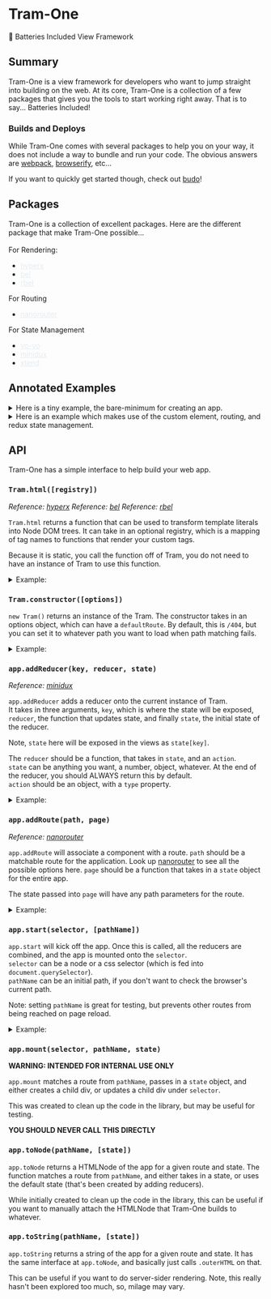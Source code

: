 # Tram-One
🚋 Batteries Included View Framework

## Summary
Tram-One is a view framework for developers who want to jump straight into
building on the web. At its core, Tram-One is a collection of a few packages
that gives you the tools to start working right away. That is to say...
Batteries Included!

### Builds and Deploys
While Tram-One comes with several packages to help you on your way, it does
not include a way to bundle and run your code. The obvious answers are
[webpack](https://www.npmjs.com/package/webpack),
[browserify](https://www.npmjs.com/package/browserify), etc...  

If you want to quickly get started though, check out [budo](https://www.npmjs.com/package/budo)!

## Packages
<div>

  Tram-One is a collection of excellent packages.
  Here are the different package that make Tram-One possible...
  <br><br>
  For Rendering:
  <ul style="margin-top: 0px">
    <li><a style="color: #e6ebef;"href="https://github.com/substack/hyperx">hyperx</a></li>
    <li><a style="color: #e6ebef;" href="https://github.com/shama/bel">bel</a></li>
    <li><a style="color: #e6ebef;" href="https://github.com/aaaristo/rbel">rbel</a></li>
  </ul>

  For Routing
  <ul style="margin-top: 0px">
    <li><a style="color: #e6ebef;" href="https://github.com/yoshuawuyts/nanorouter">nanorouter</a></li>
  </ul>

  For State Management
  <ul style="margin-top: 0px">
    <li><a style="color: #e6ebef;" href="https://github.com/maxogden/yo-yo">yo-yo</a></li>
    <li><a style="color: #e6ebef;" href="https://github.com/freeman-lab/minidux">minidux</a></li>
    <li><a style="color: #e6ebef;" href="https://github.com/Raynos/xtend">xtend</a></li>
  </ul>

</div>

## Annotated Examples
<details>
<summary>
Here is a tiny example, the bare-minimum for
creating an app.
</summary>

```js
Tram = require('tram-one')    // pull in the library
const app = new Tram()        // create an instance of Tram-One

// create the html function
const html = Tram.html()

// home page to load on the main route
const home = () => {

  // we use html takes in a template literal of your standard HTML
  return html`
    <div>
      🚋 Fun Times on Tram-One!
    </div>
  `
}

// add routes, by using path matchers with function components
app.addRoute('/', home)

// attach the app to an element with the class 'main'
app.start('.main')
```

</details>

<details>
<summary>
Here is an example which makes use of the custom
element, routing, and redux state management.
</summary>

```js
Tram = require('tram-one')    // pull in the library
const app = new Tram()        // create an instance of Tram-One

// create the html function, with no registry
const html = Tram.html()

// create a custom element to display a color option
const colorElement = (attrs, children) => {
  return html`
    <button onclick=${attrs.onclick}>${children}</button>
  `
}

// create a new html function, with color-button
// the key can be any format, capitalize, kebab, whatever!
const cHtml = Tram.html({
  'color-button': colorElement
})

// create a reducer, that handles changing the color of the app
const colorReducer = (state, action) => {
  switch(action.type) {
    case('SET_COLOR'):
      return action.color
    default:
      return state            // you must ALWAYS return the state by default
  }
}

// home page to load on the main route
const home = (state) => {

  // actionCreator that dispatches to the reducer
  const onSetColor = (color) => () => {
    state.dispatch({type: 'SET_COLOR', color})
  }

  // we use cHtml so that we have color-button available in the template
  return cHtml`
    <div>
      I think the best color for this wall is... ${state.color}!
      or maybe it's...
      <color-button onclick=${onSetColor('blue')}>blue</color-button>
      <color-button onclick=${onSetColor('red')}>red</color-button>
      <color-button onclick=${onSetColor('green')}>green</color-button>
    </div>
  `
}

// page to render on the unmatched routes (which by default go to 404)
const noPage = (state) => {
  return cHtml`
    <div>
      <h1>404!</h1>
      Sorry pal, no page here...
    </div>
  `
}

// add routes, by using path matchers with function components
app.addRoute('/', home)
app.addRoute('/404', noPage)

// add reducer, map all state values to 'color', and set the initial value to 'blue'
app.addReducer('color', colorReducer, 'blue')
app.start('.main')
```

</details>

## API
Tram-One has a simple interface to help build your web app.

### `Tram.html([registry])`
_Reference: [hyperx](https://github.com/substack/hyperx)_
_Reference: [bel](https://github.com/shama/bel)_
_Reference: [rbel](https://github.com/aaaristo/rbel)_

`Tram.html` returns a function that can be used to transform
template literals into Node DOM trees.
It can take in an optional registry, which is a mapping of tag
names to functions that render your custom tags.

Because it is static, you call the function off of Tram, you
do not need to have an instance of Tram to use this function.

<details>
<summary>
Example:
</summary>

```js
/* pageWraper.js (custom element) */
const html = Tram.html()

module.exports = (attrs, children) => {
  return html`
    <div style=${attrs.style}>
      <h1>Tram-One!</h1>
      <div style='padding-left: 2em'>
        ${children}
      </div>
    </div>
  `
}

/* index.js */
const pageWraper = require('./pageWraper')
const html = Tram.html({
  // can map with kebab
  'page-wraper': pageWraper,
  // or with capitalization
  'PageWraper': pageWraper,
  // or whatever
  'wrap': pageWraper
})

const home = (state) => {
  return html`
    <wrap>
      This is my shiny app!
    </wrap>
  `
}
```

</details>

### `Tram.constructor([options])`
`new Tram()` returns an instance of the Tram. The constructor
takes in an options object, which can have a `defaultRoute`.
By default, this is `/404`, but you can set it to whatever path
you want to load when path matching fails.

<details>
<summary>
Example:
</summary>

```js
/* index.js */
// let's have all routes go to home
const app = new Tram({defaultRoute: '/'})
const html = Tram.html()

const home = (state) => {
  return html`<div>This is my shiny app!</div>`
}

app.addRoute('/', home)
```

</details>

### `app.addReducer(key, reducer, state)`
_Reference: [minidux](https://github.com/freeman-lab/minidux)_

`app.addReducer` adds a reducer onto the current instance of Tram.  
It takes in three arguments, `key`, which is where the state will be
exposed, `reducer`, the function that updates state, and finally `state`,
the initial state of the reducer.

Note, `state` here will be exposed in the views as `state[key]`.

The `reducer` should be a function, that takes in `state`, and an `action`.  
`state` can be anything you want, a number, object, whatever. At the end of
the reducer, you should ALWAYS return this by default.  
`action` should be an object, with a `type` property.

<details>
<summary>
Example:
</summary>

```js
/* index.js */
const app = new Tram()
const html = Tram.html()

// in this example, state is a number (the votes)
// but in a larger app, this could be an object
// with multiple key-value pairs
const counterReducer = (state, action) => {
  switch(action.type) {
    case('UP'):
      return state + 1
    case('DOWN'):
      return state - 1
    default:
      return state
  }
}

const home = (state) => {
  const upvote = () => {
    state.dispatch({type: 'UP'})
  }
  const downvote = () => {
    state.dispatch({type: 'DOWN'})
  }

  return html`
    <div>
      <h1> Votes: ${state.votes}
      <button onclick=${upvote}>UPVOTE</button>
      <button onclick=${downvote}>DOWNVOTE</button>
    </div>
  `
}

app.addReducer('votes', counterReducer, 0)
```

</details>

### `app.addRoute(path, page)`
_Reference: [nanorouter](https://github.com/yoshuawuyts/nanorouter)_

`app.addRoute` will associate a component with a route.
`path` should be a matchable route for the application. Look up
[nanorouter](https://github.com/yoshuawuyts/nanorouter)
to see all the possible options here.
`page` should be a function that takes in a `state` object for the entire app.

The state passed into `page` will have any path parameters for the route.

<details>
<summary>
Example:
</summary>

```js
/* index.js */
const app = new Tram()
const html = Tram.html()

const homePage = (state) => {
  return html`<div>This is my shiny app!</div>`
}

const colorPage = (state) => {
  const style = `
    background: ${state.color};
    width: 100px;
    height: 100px;
  `
  return html`<div style=${style}></div>`
}

const noPage = (state) => {
  return html`<div>Oh no! We couldn't find what you were looking for</div>`
}

app.addRoute('/', homePage)
app.addRoute('/:color', colorPage)
app.addRoute('/404', noPage)
```

</details>

### `app.start(selector, [pathName])`

`app.start` will kick off the app. Once this is called, all the reducers
are combined, and the app is mounted onto the `selector`.  
`selector` can be a node or a css selector (which is fed into
`document.querySelector`).  
`pathName` can be an initial path, if you don't want to check the browser's
current path.

Note: setting `pathName` is great for testing, but prevents other routes from
being reached on page reload.

<details>
<summary>
Example:
</summary>

```html
/* index.html */
<html>
  <head>
    <title>Tram One</title>
  </head>
  <body>
    <div class="main"></div>
    <script src="/index.js"></script>
  </body>
</html>
```

```js
/* index.js */
const app = new Tram()
const html = Tram.html()

const homePage = (state) => {
  return html`<div>This is my shiny app!</div>`
}

app.addRoute('/', homePage)
app.start('.main')
```

</details>

### `app.mount(selector, pathName, state)`
**WARNING: INTENDED FOR INTERNAL USE ONLY**

`app.mount` matches a route from `pathName`, passes in a `state` object,
and either creates a child div, or updates a child div under `selector`.

This was created to clean up the code in the library, but may be useful for
testing.

**YOU SHOULD NEVER CALL THIS DIRECTLY**

### `app.toNode(pathName, [state])`

`app.toNode` returns a HTMLNode of the app for a given route and state. The
function matches a route from `pathName`, and either takes in a state, or
uses the default state (that's been created by adding reducers).

While initially created to clean up the code in the library, this can be useful
if you want to manually attach the HTMLNode that Tram-One builds to whatever.

### `app.toString(pathName, [state])`

`app.toString` returns a string of the app for a given route and state. It has
the same interface at `app.toNode`, and basically just calls `.outerHTML` on that.

This can be useful if you want to do server-sider rendering. Note, this really
hasn't been explored too much, so, milage may vary.
